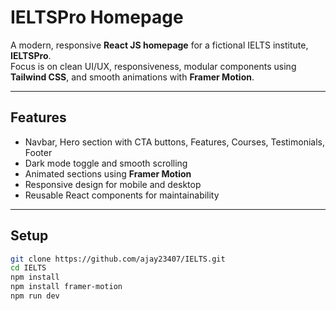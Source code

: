 # IELTSPro Homepage

A modern, responsive **React JS homepage** for a fictional IELTS institute, **IELTSPro**.  
Focus is on clean UI/UX, responsiveness, modular components using **Tailwind CSS**, and smooth animations with **Framer Motion**.

---

## **Features**
- Navbar, Hero section with CTA buttons, Features, Courses, Testimonials, Footer
- Dark mode toggle and smooth scrolling
- Animated sections using **Framer Motion**
- Responsive design for mobile and desktop
- Reusable React components for maintainability

---

## **Setup**
```bash
git clone https://github.com/ajay23407/IELTS.git
cd IELTS
npm install
npm install framer-motion
npm run dev

